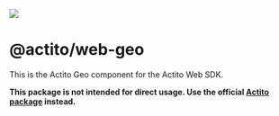 [<img src="https://raw.githubusercontent.com/actito/actito-sdk-web/main/.assets/logo.png"/>](https://actito.com)

# @actito/web-geo

This is the Actito Geo component for the Actito Web SDK.

**This package is not intended for direct usage. Use the official [Actito package](https://www.npmjs.com/package/actito-web) instead.**
